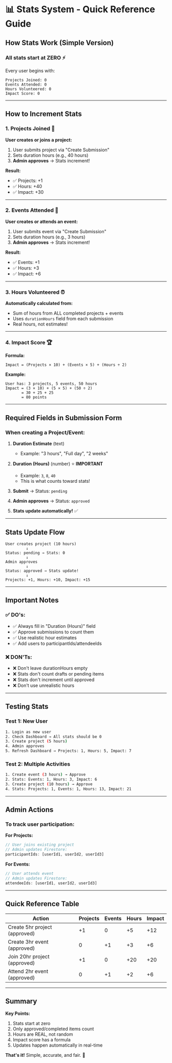 # 📊 Stats System - Quick Reference Guide

## How Stats Work (Simple Version)

### **All stats start at ZERO** ⚡

Every user begins with:
```
Projects Joined: 0
Events Attended: 0
Hours Volunteered: 0
Impact Score: 0
```

---

## How to Increment Stats

### **1. Projects Joined** 🎯

**User creates or joins a project:**
1. User submits project via "Create Submission"
2. Sets duration hours (e.g., 40 hours)
3. **Admin approves** → Stats increment!

**Result:**
- ✅ Projects: +1
- ✅ Hours: +40
- ✅ Impact: +30

---

### **2. Events Attended** 📅

**User creates or attends an event:**
1. User submits event via "Create Submission"
2. Sets duration hours (e.g., 3 hours)
3. **Admin approves** → Stats increment!

**Result:**
- ✅ Events: +1
- ✅ Hours: +3
- ✅ Impact: +6

---

### **3. Hours Volunteered** ⏰

**Automatically calculated from:**
- Sum of hours from ALL completed projects + events
- Uses `durationHours` field from each submission
- Real hours, not estimates!

---

### **4. Impact Score** 🏆

**Formula:**
```
Impact = (Projects × 10) + (Events × 5) + (Hours ÷ 2)
```

**Example:**
```
User has: 3 projects, 5 events, 50 hours
Impact = (3 × 10) + (5 × 5) + (50 ÷ 2)
       = 30 + 25 + 25
       = 80 points
```

---

## Required Fields in Submission Form

### **When creating a Project/Event:**

1. **Duration Estimate** (text)
   - Example: "3 hours", "Full day", "2 weeks"

2. **Duration (Hours)** (number) ⭐ **IMPORTANT**
   - Example: `3`, `8`, `40`
   - This is what counts toward stats!

3. **Submit** → Status: `pending`
4. **Admin approves** → Status: `approved`
5. **Stats update automatically!** ✅

---

## Stats Update Flow

```
User creates project (10 hours)
         ↓
Status: pending → Stats: 0
         ↓
Admin approves
         ↓
Status: approved → Stats update!
         ↓
Projects: +1, Hours: +10, Impact: +15
```

---

## Important Notes

### ✅ **DO's:**
- ✅ Always fill in "Duration (Hours)" field
- ✅ Approve submissions to count them
- ✅ Use realistic hour estimates
- ✅ Add users to participantIds/attendeeIds

### ❌ **DON'Ts:**
- ❌ Don't leave durationHours empty
- ❌ Stats don't count drafts or pending items
- ❌ Stats don't increment until approved
- ❌ Don't use unrealistic hours

---

## Testing Stats

### **Test 1: New User**
```bash
1. Login as new user
2. Check Dashboard → All stats should be 0
3. Create project (5 hours)
4. Admin approves
5. Refresh Dashboard → Projects: 1, Hours: 5, Impact: 7
```

### **Test 2: Multiple Activities**
```bash
1. Create event (3 hours) → Approve
2. Stats: Events: 1, Hours: 3, Impact: 6
3. Create project (10 hours) → Approve
4. Stats: Projects: 1, Events: 1, Hours: 13, Impact: 21
```

---

## Admin Actions

### **To track user participation:**

**For Projects:**
```javascript
// User joins existing project
// Admin updates Firestore:
participantIds: [userId1, userId2, userId3]
```

**For Events:**
```javascript
// User attends event
// Admin updates Firestore:
attendeeIds: [userId1, userId2, userId3]
```

---

## Quick Reference Table

| Action | Projects | Events | Hours | Impact |
|--------|----------|--------|-------|--------|
| Create 5hr project (approved) | +1 | 0 | +5 | +12 |
| Create 3hr event (approved) | 0 | +1 | +3 | +6 |
| Join 20hr project (approved) | +1 | 0 | +20 | +20 |
| Attend 2hr event (approved) | 0 | +1 | +2 | +6 |

---

## Summary

**Key Points:**
1. Stats start at zero
2. Only approved/completed items count
3. Hours are REAL, not random
4. Impact score has a formula
5. Updates happen automatically in real-time

**That's it!** Simple, accurate, and fair. 🎉

